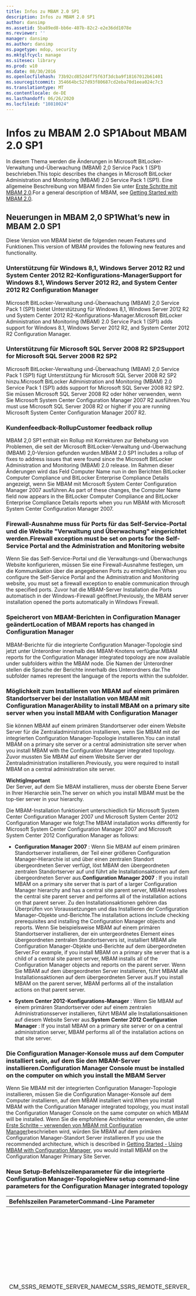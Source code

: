 ```yaml
---
title: Infos zu MBAM 2.0 SP1
description: Infos zu MBAM 2.0 SP1
author: dansimp
ms.assetid: 5ba89ed8-bb6e-407b-82c2-e2e36dd1078e
ms.reviewer: ''
manager: dansimp
ms.author: dansimp
ms.pagetype: mdop, security
ms.mktglfcycl: manage
ms.sitesec: library
ms.prod: w10
ms.date: 08/30/2016
ms.openlocfilehash: 73b92cd852d4f75f63f3dcba9f18167012b61401
ms.sourcegitcommit: 354664bc527d93f80687cd2eba70d1eea024c7c3
ms.translationtype: MT
ms.contentlocale: de-DE
ms.lasthandoff: 06/26/2020
ms.locfileid: "10810024"
---
```

# <span data-ttu-id="aa0b8-103">Infos zu MBAM 2.0 SP1</span><span class="sxs-lookup"><span data-stu-id="aa0b8-103">About MBAM 2.0 SP1</span></span>

<span data-ttu-id="aa0b8-104">In diesem Thema werden die Änderungen in Microsoft BitLocker-Verwaltung und-Überwachung (MBAM) 2,0 Service Pack 1 (SP1) beschrieben.</span><span class="sxs-lookup"><span data-stu-id="aa0b8-104">This topic describes the changes in Microsoft BitLocker Administration and Monitoring (MBAM) 2.0 Service Pack 1 (SP1).</span></span> <span data-ttu-id="aa0b8-105">Eine allgemeine Beschreibung von MBAM finden Sie unter [Erste Schritte mit MBAM 2,0](getting-started-with-mbam-20-mbam-2.md).</span><span class="sxs-lookup"><span data-stu-id="aa0b8-105">For a general description of MBAM, see [Getting Started with MBAM 2.0](getting-started-with-mbam-20-mbam-2.md).</span></span>

## <a href="" id="what-s-new-in-mbam-2-0-sp1"></a><span data-ttu-id="aa0b8-106">Neuerungen in MBAM 2,0 SP1</span><span class="sxs-lookup"><span data-stu-id="aa0b8-106">What’s new in MBAM 2.0 SP1</span></span>

<span data-ttu-id="aa0b8-107">Diese Version von MBAM bietet die folgenden neuen Features und Funktionen.</span><span class="sxs-lookup"><span data-stu-id="aa0b8-107">This version of MBAM provides the following new features and functionality.</span></span>

### <span data-ttu-id="aa0b8-108">Unterstützung für Windows 8,1, Windows Server 2012 R2 und System Center 2012 R2-Konfigurations-Manager</span><span class="sxs-lookup"><span data-stu-id="aa0b8-108">Support for Windows 8.1, Windows Server 2012 R2, and System Center 2012 R2 Configuration Manager</span></span>

<span data-ttu-id="aa0b8-109">Microsoft BitLocker-Verwaltung und-Überwachung (MBAM) 2,0 Service Pack 1 (SP1) bietet Unterstützung für Windows 8,1, Windows Server 2012 R2 und System Center 2012 R2-Konfigurations-Manager.</span><span class="sxs-lookup"><span data-stu-id="aa0b8-109">Microsoft BitLocker Administration and Monitoring (MBAM) 2.0 Service Pack 1 (SP1) adds support for Windows 8.1, Windows Server 2012 R2, and System Center 2012 R2 Configuration Manager.</span></span>

### <span data-ttu-id="aa0b8-110">Unterstützung für Microsoft SQL Server 2008 R2 SP2</span><span class="sxs-lookup"><span data-stu-id="aa0b8-110">Support for Microsoft SQL Server 2008 R2 SP2</span></span>

<span data-ttu-id="aa0b8-111">Microsoft BitLocker-Verwaltung und-Überwachung (MBAM) 2,0 Service Pack 1 (SP1) fügt Unterstützung für Microsoft SQL Server 2008 R2 SP2 hinzu.</span><span class="sxs-lookup"><span data-stu-id="aa0b8-111">Microsoft BitLocker Administration and Monitoring (MBAM) 2.0 Service Pack 1 (SP1) adds support for Microsoft SQL Server 2008 R2 SP2.</span></span> <span data-ttu-id="aa0b8-112">Sie müssen Microsoft SQL Server 2008 R2 oder höher verwenden, wenn Sie Microsoft System Center Configuration Manager 2007 R2 ausführen.</span><span class="sxs-lookup"><span data-stu-id="aa0b8-112">You must use Microsoft SQL Server 2008 R2 or higher if you are running Microsoft System Center Configuration Manager 2007 R2.</span></span>

### <span data-ttu-id="aa0b8-113">Kundenfeedback-Rollup</span><span class="sxs-lookup"><span data-stu-id="aa0b8-113">Customer feedback rollup</span></span>

<span data-ttu-id="aa0b8-114">MBAM 2,0 SP1 enthält ein Rollup mit Korrekturen zur Behebung von Problemen, die seit der Microsoft BitLocker-Verwaltung und-Überwachung (MBAM) 2,0-Version gefunden wurden.</span><span class="sxs-lookup"><span data-stu-id="aa0b8-114">MBAM 2.0 SP1 includes a rollup of fixes to address issues that were found since the Microsoft BitLocker Administration and Monitoring (MBAM) 2.0 release.</span></span> <span data-ttu-id="aa0b8-115">Im Rahmen dieser Änderungen wird das Feld Computer Name nun in den Berichten BitLocker Computer Compliance und BitLocker Enterprise Compliance Details angezeigt, wenn Sie MBAM mit Microsoft System Center Configuration Manager 2007 ausführen.</span><span class="sxs-lookup"><span data-stu-id="aa0b8-115">As part of these changes, the Computer Name field now appears in the BitLocker Computer Compliance and BitLocker Enterprise Compliance Details reports when you run MBAM with Microsoft System Center Configuration Manager 2007.</span></span>

### <span data-ttu-id="aa0b8-116">Firewall-Ausnahme muss für Ports für das Self-Service-Portal und die Website "Verwaltung und Überwachung" eingerichtet werden.</span><span class="sxs-lookup"><span data-stu-id="aa0b8-116">Firewall exception must be set on ports for the Self-Service Portal and the Administration and Monitoring website</span></span>

<span data-ttu-id="aa0b8-117">Wenn Sie das Self-Service-Portal und die Verwaltungs-und Überwachungs Website konfigurieren, müssen Sie eine Firewall-Ausnahme festlegen, um die Kommunikation über die angegebenen Ports zu ermöglichen.</span><span class="sxs-lookup"><span data-stu-id="aa0b8-117">When you configure the Self-Service Portal and the Administration and Monitoring website, you must set a firewall exception to enable communication through the specified ports.</span></span> <span data-ttu-id="aa0b8-118">Zuvor hat die MBAM-Server Installation die Ports automatisch in der Windows-Firewall geöffnet.</span><span class="sxs-lookup"><span data-stu-id="aa0b8-118">Previously, the MBAM server installation opened the ports automatically in Windows Firewall.</span></span>

### <span data-ttu-id="aa0b8-119">Speicherort von MBAM-Berichten in Configuration Manager geändert</span><span class="sxs-lookup"><span data-stu-id="aa0b8-119">Location of MBAM reports has changed in Configuration Manager</span></span>

<span data-ttu-id="aa0b8-120">MBAM-Berichte für die integrierte Configuration Manager-Topologie sind jetzt unter Unterordner innerhalb des MBAM-Knotens verfügbar.</span><span class="sxs-lookup"><span data-stu-id="aa0b8-120">MBAM reports for the Configuration Manager integrated topology are now available under subfolders within the MBAM node.</span></span> <span data-ttu-id="aa0b8-121">Die Namen der Unterordner stellen die Sprache der Berichte innerhalb des Unterordners dar.</span><span class="sxs-lookup"><span data-stu-id="aa0b8-121">The subfolder names represent the language of the reports within the subfolder.</span></span>

### <span data-ttu-id="aa0b8-122">Möglichkeit zum Installieren von MBAM auf einem primären Standortserver bei der Installation von MBAM mit Configuration Manager</span><span class="sxs-lookup"><span data-stu-id="aa0b8-122">Ability to install MBAM on a primary site server when you install MBAM with Configuration Manager</span></span>

<span data-ttu-id="aa0b8-123">Sie können MBAM auf einem primären Standortserver oder einem Website Server für die Zentraladministration installieren, wenn Sie MBAM mit der integrierten Configuration Manager-Topologie installieren.</span><span class="sxs-lookup"><span data-stu-id="aa0b8-123">You can install MBAM on a primary site server or a central administration site server when you install MBAM with the Configuration Manager integrated topology.</span></span> <span data-ttu-id="aa0b8-124">Zuvor mussten Sie MBAM auf einem Website Server der Zentraladministration installieren.</span><span class="sxs-lookup"><span data-stu-id="aa0b8-124">Previously, you were required to install MBAM on a central administration site server.</span></span>

**<span data-ttu-id="aa0b8-125">Wichtig</span><span class="sxs-lookup"><span data-stu-id="aa0b8-125">Important</span></span>**  
<span data-ttu-id="aa0b8-126">Der Server, auf dem Sie MBAM installieren, muss der oberste Ebene Server in Ihrer Hierarchie sein.</span><span class="sxs-lookup"><span data-stu-id="aa0b8-126">The server on which you install MBAM must be the top-tier server in your hierarchy.</span></span>



<span data-ttu-id="aa0b8-127">Die MBAM-Installation funktioniert unterschiedlich für Microsoft System Center Configuration Manager 2007 und Microsoft System Center 2012 Configuration Manager wie folgt:</span><span class="sxs-lookup"><span data-stu-id="aa0b8-127">The MBAM installation works differently for Microsoft System Center Configuration Manager 2007 and Microsoft System Center 2012 Configuration Manager as follows:</span></span>

-   <span data-ttu-id="aa0b8-128">**Configuration Manager 2007** : Wenn Sie MBAM auf einem primären Standortserver installieren, der Teil einer größeren Configuration Manager-Hierarchie ist und über einen zentralen Standort übergeordneten Server verfügt, löst MBAM den übergeordneten zentralen Standortserver auf und führt alle Installationsaktionen auf dem übergeordneten Server aus.</span><span class="sxs-lookup"><span data-stu-id="aa0b8-128">**Configuration Manager 2007** : If you install MBAM on a primary site server that is part of a larger Configuration Manager hierarchy and has a central site parent server, MBAM resolves the central site parent server and performs all of the installation actions on that parent server.</span></span> <span data-ttu-id="aa0b8-129">Zu den Installationsaktionen gehören das Überprüfen von Voraussetzungen und das Installieren der Configuration Manager-Objekte und-Berichte.</span><span class="sxs-lookup"><span data-stu-id="aa0b8-129">The installation actions include checking prerequisites and installing the Configuration Manager objects and reports.</span></span> <span data-ttu-id="aa0b8-130">Wenn Sie beispielsweise MBAM auf einem primären Standortserver installieren, der ein untergeordnetes Element eines übergeordneten zentralen Standortservers ist, installiert MBAM alle Configuration Manager-Objekte und-Berichte auf dem übergeordneten Server.</span><span class="sxs-lookup"><span data-stu-id="aa0b8-130">For example, if you install MBAM on a primary site server that is a child of a central site parent server, MBAM installs all of the Configuration Manager objects and reports on the parent server.</span></span> <span data-ttu-id="aa0b8-131">Wenn Sie MBAM auf dem übergeordneten Server installieren, führt MBAM alle Installationsaktionen auf dem übergeordneten Server aus.</span><span class="sxs-lookup"><span data-stu-id="aa0b8-131">If you install MBAM on the parent server, MBAM performs all of the installation actions on that parent server.</span></span>

-   <span data-ttu-id="aa0b8-132">**System Center 2012-Konfigurations-Manager** : Wenn Sie MBAM auf einem primären Standortserver oder auf einem zentralen Administrationsserver installieren, führt MBAM alle Installationsaktionen auf diesem Website Server aus.</span><span class="sxs-lookup"><span data-stu-id="aa0b8-132">**System Center 2012 Configuration Manager** : If you install MBAM on a primary site server or on a central administration server, MBAM performs all of the installation actions on that site server.</span></span>

### <a href="" id="-------------configuration-manager-console-must-be-installed-on-the--computer-on-which-you-install-the-mbam-server"></a> <span data-ttu-id="aa0b8-133">Die Configuration Manager-Konsole muss auf dem Computer installiert sein, auf dem Sie den MBAM-Server installieren.</span><span class="sxs-lookup"><span data-stu-id="aa0b8-133">Configuration Manager Console must be installed on the computer on which you install the MBAM Server</span></span>

<span data-ttu-id="aa0b8-134">Wenn Sie MBAM mit der integrierten Configuration Manager-Topologie installieren, müssen Sie die Configuration Manager-Konsole auf dem Computer installieren, auf dem MBAM installiert wird.</span><span class="sxs-lookup"><span data-stu-id="aa0b8-134">When you install MBAM with the Configuration Manager integrated topology, you must install the Configuration Manager Console on the same computer on which MBAM will be installed.</span></span> <span data-ttu-id="aa0b8-135">Wenn Sie die empfohlene Architektur verwenden, die unter [Erste Schritte – verwenden von MBAM mit Configuration Manager](getting-started---using-mbam-with-configuration-manager.md)beschrieben wird, würden Sie MBAM auf dem primären Configuration Manager-Standort Server installieren.</span><span class="sxs-lookup"><span data-stu-id="aa0b8-135">If you use the recommended architecture, which is described in [Getting Started - Using MBAM with Configuration Manager](getting-started---using-mbam-with-configuration-manager.md), you would install MBAM on the Configuration Manager Primary Site Server.</span></span>

### <span data-ttu-id="aa0b8-136">Neue Setup-Befehlszeilenparameter für die integrierte Configuration Manager-Topologie</span><span class="sxs-lookup"><span data-stu-id="aa0b8-136">New setup command-line parameters for the Configuration Manager integrated topology</span></span>

<table>
<colgroup>
<col width="33%" />
<col width="33%" />
<col width="33%" />
</colgroup>
<thead>
<tr class="header">
<th align="left"><span data-ttu-id="aa0b8-137">Befehlszeilen Parameter</span><span class="sxs-lookup"><span data-stu-id="aa0b8-137">Command-Line Parameter</span></span></th>
<th align="left"><span data-ttu-id="aa0b8-138">Beschreibung</span><span class="sxs-lookup"><span data-stu-id="aa0b8-138">Description</span></span></th>
<th align="left"><span data-ttu-id="aa0b8-139">Beispiel</span><span class="sxs-lookup"><span data-stu-id="aa0b8-139">Example</span></span></th>
</tr>
</thead>
<tbody>
<tr class="odd">
<td align="left"><p><span data-ttu-id="aa0b8-140">CM_SSRS_REMOTE_SERVER_NAME</span><span class="sxs-lookup"><span data-stu-id="aa0b8-140">CM_SSRS_REMOTE_SERVER_NAME</span></span></p></td>
<td align="left"><p><span data-ttu-id="aa0b8-141">Ermöglicht es Ihnen, die Configuration Manager-Berichte auf einem Remoteserver für SQL Server Reporting Services (SSRS) zu installieren, der Teil desselben Configuration Manager-Standorts ist, auf dem MBAM installiert ist.</span><span class="sxs-lookup"><span data-stu-id="aa0b8-141">Enables you to install the Configuration Manager reports on a remote SQL Server Reporting Services (SSRS) server that is part of the same Configuration Manager site to which MBAM is installed.</span></span> <span data-ttu-id="aa0b8-142">Sie können den Wert auf den vollqualifizierten Domänennamen des Remote-SSRS-Punkt Rollen Servers einstellen.</span><span class="sxs-lookup"><span data-stu-id="aa0b8-142">You can set the value to the fully qualified domain name of the remote SSRS point role server.</span></span></p></td>
<td align="left"><p><span data-ttu-id="aa0b8-143">MbamSetup.exe CM_SSRS_REMOTE_SERVER_NAME = ssrsServer. contoso. com</span><span class="sxs-lookup"><span data-stu-id="aa0b8-143">MbamSetup.exe CM_SSRS_REMOTE_SERVER_NAME=ssrsServer.Contoso.com</span></span></p></td>
</tr>
<tr class="even">
<td align="left"><p><span data-ttu-id="aa0b8-144">CM_REPORTS_ONLY</span><span class="sxs-lookup"><span data-stu-id="aa0b8-144">CM_REPORTS_ONLY</span></span></p></td>
<td align="left"><p><span data-ttu-id="aa0b8-145">Ermöglicht es Ihnen, nur die Configuration Manager-Berichte zu installieren, ohne andere Configuration Manager-Objekte wie die Basisplan-, Sammlungs-und Konfigurationselemente.</span><span class="sxs-lookup"><span data-stu-id="aa0b8-145">Enables you to install only the Configuration Manager reports, without other Configuration Manager objects, such as the baseline, collection, and configuration items.</span></span></p>
<div class="alert">
<strong><span data-ttu-id="aa0b8-146">Hinweis:</span><span class="sxs-lookup"><span data-stu-id="aa0b8-146">Note</span></span></strong><br/><p><span data-ttu-id="aa0b8-147">Sie müssen diesen Parameter mit dem CM_REPORTS_COLLECTION_ID-Parameter kombinieren.</span><span class="sxs-lookup"><span data-stu-id="aa0b8-147">You must combine this parameter with the CM_REPORTS_COLLECTION_ID parameter.</span></span></p>
</div>
<div>

</div>
<p><span data-ttu-id="aa0b8-148">Gültige Parameterwerte:</span><span class="sxs-lookup"><span data-stu-id="aa0b8-148">Valid parameter values:</span></span></p>
<ul>
<li><p><span data-ttu-id="aa0b8-149">Wahr</span><span class="sxs-lookup"><span data-stu-id="aa0b8-149">True</span></span></p></li>
<li><p><span data-ttu-id="aa0b8-150">False</span><span class="sxs-lookup"><span data-stu-id="aa0b8-150">False</span></span></p></li>
</ul>
<p><span data-ttu-id="aa0b8-151">Sie können diesen Parameter mit dem CM_SSRS_REMOTE_SERVER_NAME-Parameter kombinieren, wenn Sie die Berichte nur auf einem Remote-SSRS-Punkt Rollen Server installieren möchten.</span><span class="sxs-lookup"><span data-stu-id="aa0b8-151">You can combine this parameter with the CM_SSRS_REMOTE_SERVER_NAME parameter if you want to install the reports only to a remote SSRS point role server.</span></span></p>
<p><span data-ttu-id="aa0b8-152">Wenn Sie den Parameter nicht festlegen oder auf "false" festlegen, installiert MBAM Setup alle Configuration Manager-Objekte, einschließlich der Berichte.</span><span class="sxs-lookup"><span data-stu-id="aa0b8-152">If you do not set the parameter or if you set it to False, MBAM Setup installs all of the Configuration Manager objects, including the reports.</span></span></p></td>
<td align="left"><p><span data-ttu-id="aa0b8-153">MbamSetup.exe CM_REPORTS_ONLY = true</span><span class="sxs-lookup"><span data-stu-id="aa0b8-153">MbamSetup.exe CM_REPORTS_ONLY=True</span></span></p>
<p><span data-ttu-id="aa0b8-154">CM_REPORTS_COLLECTION_ID = SMS00001</span><span class="sxs-lookup"><span data-stu-id="aa0b8-154">CM_REPORTS_COLLECTION_ID=SMS00001</span></span></p></td>
</tr>
<tr class="odd">
<td align="left"><p><span data-ttu-id="aa0b8-155">CM_REPORTS_COLLECTION_ID</span><span class="sxs-lookup"><span data-stu-id="aa0b8-155">CM_REPORTS_COLLECTION_ID</span></span></p></td>
<td align="left"><p><span data-ttu-id="aa0b8-156">Eine vorhandene Sammlungs-ID, die die Sammlung identifiziert, für die Berichterstattungs Kompatibilitätsdaten angezeigt werden.</span><span class="sxs-lookup"><span data-stu-id="aa0b8-156">An existing collection ID that identifies the collection for which reporting compliance data will be displayed.</span></span> <span data-ttu-id="aa0b8-157">Sie können eine beliebige Sammlungs-ID angeben.</span><span class="sxs-lookup"><span data-stu-id="aa0b8-157">You can specify any collection ID.</span></span> <span data-ttu-id="aa0b8-158">Sie müssen die Sammlungs-ID "MBAM-unterstützte Computer" nicht verwenden.</span><span class="sxs-lookup"><span data-stu-id="aa0b8-158">You are not required to use the “MBAM Supported Computers” collection ID.</span></span></p></td>
<td align="left"><p><span data-ttu-id="aa0b8-159">MbamSetup.exe CM_REPORTS_ONLY = true</span><span class="sxs-lookup"><span data-stu-id="aa0b8-159">MbamSetup.exe CM_REPORTS_ONLY=True</span></span></p>
<p><span data-ttu-id="aa0b8-160">CM_REPORTS_COLLECTION_ID = SMS00001</span><span class="sxs-lookup"><span data-stu-id="aa0b8-160">CM_REPORTS_COLLECTION_ID=SMS00001</span></span></p></td>
</tr>
</tbody>
</table>



### <span data-ttu-id="aa0b8-161">Möglichkeit zum Aktivieren oder Deaktivieren des Self-Service-Portal-Notiztexts</span><span class="sxs-lookup"><span data-stu-id="aa0b8-161">Ability to turn Self-Service Portal notice text on or off</span></span>

<span data-ttu-id="aa0b8-162">Mit MBAM 2,0 SP1 können Sie den Hinweistext im Self-Service-Portal deaktivieren.</span><span class="sxs-lookup"><span data-stu-id="aa0b8-162">MBAM 2.0 SP1 enables you to turn off the notice text on the Self-Service Portal.</span></span> <span data-ttu-id="aa0b8-163">Zuvor wurde der Hinweistext standardmäßig angezeigt, und Sie können ihn nicht deaktivieren.</span><span class="sxs-lookup"><span data-stu-id="aa0b8-163">Previously, the notice text displayed by default, and you could not turn it off.</span></span>

**<span data-ttu-id="aa0b8-164">So deaktivieren Sie den Hinweistext</span><span class="sxs-lookup"><span data-stu-id="aa0b8-164">To turn off the notice text</span></span>**

1.  <span data-ttu-id="aa0b8-165">Öffnen Sie auf dem Server, auf dem Sie das Self-Service-Portal installiert haben, Internet Informationsdienste (IIS), und navigieren Sie zu **Websites &gt; Microsoft BitLocker-Verwaltungs-und Überwachungs &gt; Selfservice- &gt; Anwendungseinstellungen**.</span><span class="sxs-lookup"><span data-stu-id="aa0b8-165">On the server where you installed the Self-Service Portal, open Internet Information Services (IIS) and browse to **Sites &gt; Microsoft BitLocker Administration and Monitoring &gt; SelfService &gt; Application Settings**.</span></span>

2.  <span data-ttu-id="aa0b8-166">Wählen Sie in der Spalte **Name** die Option **DisplayNotice**aus, und legen Sie den Wert auf **false**fest.</span><span class="sxs-lookup"><span data-stu-id="aa0b8-166">From the **Name** column, select **DisplayNotice**, and set the value to **false**.</span></span>

### <span data-ttu-id="aa0b8-167">Möglichkeit zum Lokalisieren der HelpdeskText-Anweisung, die Benutzer auf mehr Self-Service-Portal Informationen verweist</span><span class="sxs-lookup"><span data-stu-id="aa0b8-167">Ability to localize the HelpdeskText statement that points users to more Self-Service Portal information</span></span>

<span data-ttu-id="aa0b8-168">Sie können eine lokalisierte Version der Self-Service-Portal-Anweisung "HelpdeskText" konfigurieren, in der Endbenutzer erfahren, wie Sie bei Verwendung des Self-Service-Portals weitere Hilfe erhalten.</span><span class="sxs-lookup"><span data-stu-id="aa0b8-168">You can configure a localized version of the Self-Service Portal “HelpdeskText” statement, which tells end users how to get additional help when they are using the Self-Service Portal.</span></span> <span data-ttu-id="aa0b8-169">Wenn Sie lokalisierten Text für die Anweisung konfigurieren, wie in den folgenden Anleitungen beschrieben, wird in MBAM die lokalisierte Version angezeigt.</span><span class="sxs-lookup"><span data-stu-id="aa0b8-169">If you configure localized text for the statement, as described in the following instructions, MBAM will display the localized version.</span></span> <span data-ttu-id="aa0b8-170">Wenn MBAM die lokalisierte Version nicht findet, wird der Wert im **HelpdeskText** -Parameter angezeigt.</span><span class="sxs-lookup"><span data-stu-id="aa0b8-170">If MBAM does not find the localized version, it displays the value that is in the **HelpdeskText** parameter.</span></span>

**<span data-ttu-id="aa0b8-171">So zeigen Sie eine lokalisierte Version der HelpdeskText-Anweisung an</span><span class="sxs-lookup"><span data-stu-id="aa0b8-171">To display a localized version of the HelpdeskText statement</span></span>**

1.  <span data-ttu-id="aa0b8-172">Öffnen Sie auf dem Server, auf dem Sie das Self-Service-Portal installiert haben, IIS, und navigieren Sie zu **Websites &gt; Microsoft BitLocker-Verwaltungs-und Überwachungs &gt; Selfservice- &gt; Anwendungseinstellungen**.</span><span class="sxs-lookup"><span data-stu-id="aa0b8-172">On the server where you installed the Self-Service Portal, open IIS and browse to **Sites &gt; Microsoft BitLocker Administration and Monitoring &gt; SelfService &gt; Application Settings**.</span></span>

2.  <span data-ttu-id="aa0b8-173">Klicken Sie im Bereich **Aktionen** auf **Hinzufügen** , um das Dialogfeld **Anwendungseinstellung hinzufügen** zu öffnen.</span><span class="sxs-lookup"><span data-stu-id="aa0b8-173">In the **Actions** pane, click **Add** to open the **Add Application Setting** dialog box.</span></span>

3.  <span data-ttu-id="aa0b8-174">Geben Sie im Feld **Name den Namen** **HelpdeskText**\ _ &lt; *Language*ein &gt; , wobei &lt; *Sprache* &gt; der für den Text geeignete Sprachcode ist.</span><span class="sxs-lookup"><span data-stu-id="aa0b8-174">In the **Name** field, type **HelpdeskText**\_&lt;*language*&gt;, where &lt;*language*&gt; is the appropriate language code for the text.</span></span> <span data-ttu-id="aa0b8-175">Wenn Sie beispielsweise eine lokalisierte HelpdeskText-Anweisung in Spanisch erstellen möchten, benennen Sie den Parameter HelpdeskText \ _ES-es.</span><span class="sxs-lookup"><span data-stu-id="aa0b8-175">For example, to create a localized HelpdeskText statement in Spanish, you would name the parameter HelpdeskText\_es-es.</span></span> <span data-ttu-id="aa0b8-176">Eine Liste der gültigen Sprachcodes, die Sie verwenden können, finden Sie unter [National Language Support (NLS)-API-Referenz](https://go.microsoft.com/fwlink/?LinkId=317947).</span><span class="sxs-lookup"><span data-stu-id="aa0b8-176">For a list of the valid language codes that you can use, see [National Language Support (NLS) API Reference](https://go.microsoft.com/fwlink/?LinkId=317947).</span></span>

4.  <span data-ttu-id="aa0b8-177">Geben Sie im Feld **Wert** den lokalisierten Text ein, der Endbenutzern angezeigt werden soll.</span><span class="sxs-lookup"><span data-stu-id="aa0b8-177">In the **Value** field, type the localized text that you want to display to end users.</span></span>

### <span data-ttu-id="aa0b8-178">Möglichkeit zum Lokalisieren des Self-Service-Portals HelpdeskURL</span><span class="sxs-lookup"><span data-stu-id="aa0b8-178">Ability to localize the Self-Service Portal HelpdeskURL</span></span>

<span data-ttu-id="aa0b8-179">Sie können eine lokalisierte Version des Self-Service-Portals HelpdeskURL konfigurieren, damit die Endbenutzer standardmäßig angezeigt werden.</span><span class="sxs-lookup"><span data-stu-id="aa0b8-179">You can configure a localized version of the Self-Service Portal HelpdeskURL to display to end users by default.</span></span> <span data-ttu-id="aa0b8-180">Wenn Sie eine lokalisierte Version erstellen, wie in den folgenden Anleitungen beschrieben, findet MBAM die lokalisierte Version und zeigt Sie an.</span><span class="sxs-lookup"><span data-stu-id="aa0b8-180">If you create a localized version, as described in the following instructions, MBAM finds and displays the localized version.</span></span> <span data-ttu-id="aa0b8-181">Wenn MBAM keine lokalisierte Version findet, wird die für den HelpDeskURL-Parameter konfigurierte URL angezeigt.</span><span class="sxs-lookup"><span data-stu-id="aa0b8-181">If MBAM does not find a localized version, it displays the URL that is configured for the HelpDeskURL parameter.</span></span>

**<span data-ttu-id="aa0b8-182">So zeigen Sie einen lokalisierten HelpdeskURL an</span><span class="sxs-lookup"><span data-stu-id="aa0b8-182">To display a localized HelpdeskURL</span></span>**

1.  <span data-ttu-id="aa0b8-183">Öffnen Sie auf dem Server, auf dem Sie das Self-Service-Portal installiert haben, IIS, und navigieren Sie zu **Websites &gt; Microsoft BitLocker-Verwaltungs-und Überwachungs &gt; Selfservice- &gt; Anwendungseinstellungen**.</span><span class="sxs-lookup"><span data-stu-id="aa0b8-183">On the server where you installed the Self-Service Portal, open IIS and browse to **Sites &gt; Microsoft BitLocker Administration and Monitoring &gt; SelfService &gt; Application Settings**.</span></span>

2.  <span data-ttu-id="aa0b8-184">Klicken Sie im Bereich **Aktionen** auf **Hinzufügen** , um das Dialogfeld **Anwendungseinstellung hinzufügen** zu öffnen.</span><span class="sxs-lookup"><span data-stu-id="aa0b8-184">In the **Actions** pane, click **Add** to open the **Add Application Setting** dialog box.</span></span>

3.  <span data-ttu-id="aa0b8-185">Geben Sie im Feld **Name den Namen** **HelpdeskURL**\ _ &lt; *Language*ein &gt; , wobei &lt; *Sprache* &gt; der geeignete Sprachcode für die URL ist.</span><span class="sxs-lookup"><span data-stu-id="aa0b8-185">In the **Name** field, type **HelpdeskURL**\_&lt;*language*&gt;, where &lt;*language*&gt; is the appropriate language code for the URL.</span></span> <span data-ttu-id="aa0b8-186">Wenn Sie beispielsweise einen lokalisierten HelpdeskURL in Spanisch erstellen möchten, benennen Sie den Parameter HelpdeskURL \ _ES-es.</span><span class="sxs-lookup"><span data-stu-id="aa0b8-186">For example, to create a localized HelpdeskURL in Spanish, you would name the parameter HelpdeskURL\_es-es.</span></span> <span data-ttu-id="aa0b8-187">Eine Liste der gültigen Sprachcodes, die Sie verwenden können, finden Sie unter [National Language Support (NLS)-API-Referenz](https://go.microsoft.com/fwlink/?LinkId=317947).</span><span class="sxs-lookup"><span data-stu-id="aa0b8-187">For a list of the valid language codes you can use, see [National Language Support (NLS) API Reference](https://go.microsoft.com/fwlink/?LinkId=317947).</span></span>

4.  <span data-ttu-id="aa0b8-188">Geben Sie im Feld **Wert** den lokalisierten HelpdeskURL ein, der den Endbenutzern angezeigt werden soll.</span><span class="sxs-lookup"><span data-stu-id="aa0b8-188">In the **Value** field, type the localized HelpdeskURL that you want to display to end users.</span></span>

### <span data-ttu-id="aa0b8-189">Möglichkeit zum Lokalisieren des Self-Service-Portal-Notiztexts</span><span class="sxs-lookup"><span data-stu-id="aa0b8-189">Ability to localize the Self-Service Portal notice text</span></span>

<span data-ttu-id="aa0b8-190">Sie können lokalisierten Benachrichtigungstext so konfigurieren, dass er für Endbenutzer standardmäßig im Self-Service-Portal angezeigt wird.</span><span class="sxs-lookup"><span data-stu-id="aa0b8-190">You can configure localized notice text to display to end users by default in the Self-Service Portal.</span></span> <span data-ttu-id="aa0b8-191">Die notice.txt-Datei, die den Hinweistext anzeigt, befindet sich im folgenden Stammverzeichnis:</span><span class="sxs-lookup"><span data-stu-id="aa0b8-191">The notice.txt file, which displays the notice text, is located in the following root directory:</span></span>

<span data-ttu-id="aa0b8-192">&lt;*MBAM Self-Service-Installationsverzeichnis* &gt; \\Self-Dienst Website</span><span class="sxs-lookup"><span data-stu-id="aa0b8-192">&lt;*MBAM Self-Service Install Directory*&gt;\\Self Service Website</span></span>\\

<span data-ttu-id="aa0b8-193">Wenn Sie lokalisierten Hinweistext anzeigen möchten, erstellen Sie eine lokalisierte notice.txt Datei, und speichern Sie Sie unter einem bestimmten Sprachordner im folgenden Verzeichnis:</span><span class="sxs-lookup"><span data-stu-id="aa0b8-193">To display localized notice text, you create a localized notice.txt file and save it under a specific language folder in the following directory:</span></span>

<span data-ttu-id="aa0b8-194">&lt;*MBAM Self-Service-Installationsverzeichnis* &gt; \\Self-Dienst Website</span><span class="sxs-lookup"><span data-stu-id="aa0b8-194">&lt;*MBAM Self-Service Install Directory*&gt;\\Self Service Website</span></span>\\

<span data-ttu-id="aa0b8-195">MBAM zeigt den Hinweistext auf der Grundlage der folgenden Regeln an:</span><span class="sxs-lookup"><span data-stu-id="aa0b8-195">MBAM displays the notice text, based on the following rules:</span></span>

-   <span data-ttu-id="aa0b8-196">Wenn Sie eine lokalisierte notice.txt Datei im entsprechenden Sprachordner erstellen, zeigt MBAM den lokalisierten Hinweistext an.</span><span class="sxs-lookup"><span data-stu-id="aa0b8-196">If you create a localized notice.txt file in the appropriate language folder, MBAM displays the localized notice text.</span></span>

-   <span data-ttu-id="aa0b8-197">Wenn MBAM keine lokalisierte Version der notice.txt-Datei findet, wird der Text in der standardmäßigen notice.txt Datei angezeigt.</span><span class="sxs-lookup"><span data-stu-id="aa0b8-197">If MBAM does not find a localized version of the notice.txt file, it displays the text in the default notice.txt file.</span></span>

-   <span data-ttu-id="aa0b8-198">Wenn MBAM keine Standard notice.txt Datei findet, wird der Standardtext im Self-Service-Portal angezeigt.</span><span class="sxs-lookup"><span data-stu-id="aa0b8-198">If MBAM does not find a default notice.txt file, it displays the default text in the Self-Service Portal.</span></span>

**<span data-ttu-id="aa0b8-199">Hinweis:</span><span class="sxs-lookup"><span data-stu-id="aa0b8-199">Note</span></span>**  
<span data-ttu-id="aa0b8-200">Wenn der Browser eines Endbenutzers auf eine Sprache festgesetzt ist, die keinen entsprechenden Unterordner "Sprache" oder notice.txt hat, wird der Text in der notice.txt Datei im folgenden Stammverzeichnis angezeigt:</span><span class="sxs-lookup"><span data-stu-id="aa0b8-200">If an end user’s browser is set to a language that does not have a corresponding language subfolder or notice.txt, the text that is in the notice.txt file in the following root directory is displayed:</span></span>

<span data-ttu-id="aa0b8-201">&lt;*MBAM Self-Service-Installationsverzeichnis* &gt; \\Self-Dienst Website</span><span class="sxs-lookup"><span data-stu-id="aa0b8-201">&lt;*MBAM Self-Service Install Directory*&gt;\\Self Service Website</span></span>\\



**<span data-ttu-id="aa0b8-202">So erstellen Sie eine lokalisierte notice.txt-Datei</span><span class="sxs-lookup"><span data-stu-id="aa0b8-202">To create a localized notice.txt file</span></span>**

1.  <span data-ttu-id="aa0b8-203">Erstellen Sie auf dem Server, auf dem Sie das Self-Service-Portal installiert haben, einen &lt; *sprach* &gt; Ordner im folgenden Verzeichnis, wobei &lt; *Sprache* &gt; den Namen der lokalisierten Sprache darstellt:</span><span class="sxs-lookup"><span data-stu-id="aa0b8-203">On the server where you installed the Self-Service Portal, create a &lt;*language*&gt; folder in the following directory, where &lt;*language*&gt; represents the name of the localized language:</span></span>

    <span data-ttu-id="aa0b8-204">&lt;*MBAM Self-Service-Installationsverzeichnis* &gt; \\Self-Dienst Website</span><span class="sxs-lookup"><span data-stu-id="aa0b8-204">&lt;*MBAM Self-Service Install Directory*&gt;\\Self Service Website</span></span>\\

    **<span data-ttu-id="aa0b8-205">Hinweis:</span><span class="sxs-lookup"><span data-stu-id="aa0b8-205">Note</span></span>**  
    <span data-ttu-id="aa0b8-206">Da einige Sprachordner bereits vorhanden sind, müssen Sie möglicherweise keine erstellen.</span><span class="sxs-lookup"><span data-stu-id="aa0b8-206">Some language folders already exist, so you may not have to create one.</span></span> <span data-ttu-id="aa0b8-207">Wenn Sie einen Sprachordner erstellen müssen, finden Sie unter [National Language Support (NLS) API Reference](https://go.microsoft.com/fwlink/?LinkId=317947) eine Liste der gültigen Namen, die Sie für den &lt; *sprach* &gt; Ordner verwenden können.</span><span class="sxs-lookup"><span data-stu-id="aa0b8-207">If you do need to create a language folder, see [National Language Support (NLS) API Reference](https://go.microsoft.com/fwlink/?LinkId=317947) for a list of the valid names that you can use for the &lt;*language*&gt; folder.</span></span>



2.  <span data-ttu-id="aa0b8-208">Erstellen Sie eine notice.txt-Datei, die den lokalisierten Benachrichtigungstext enthält.</span><span class="sxs-lookup"><span data-stu-id="aa0b8-208">Create a notice.txt file that contains the localized notice text.</span></span>

3.  <span data-ttu-id="aa0b8-209">Speichern Sie die notice.txt Datei im &lt; Ordner *Sprache* &gt; .</span><span class="sxs-lookup"><span data-stu-id="aa0b8-209">Save the notice.txt file in the &lt;*language*&gt; folder.</span></span> <span data-ttu-id="aa0b8-210">Wenn Sie beispielsweise eine lokalisierte notice.txt Datei in Spanisch erstellen möchten, speichern Sie die lokalisierte notice.txt Datei im folgenden Ordner:</span><span class="sxs-lookup"><span data-stu-id="aa0b8-210">For example, to create a localized notice.txt file in Spanish, you would save the localized notice.txt file in the following folder:</span></span>

    <span data-ttu-id="aa0b8-211">&lt;*MBAM Self-Service-Installationsverzeichnis* &gt; \\Self-Dienst Website\\es-es</span><span class="sxs-lookup"><span data-stu-id="aa0b8-211">&lt;*MBAM Self-Service Install Directory*&gt;\\Self Service Website\\es-es</span></span>

## <span data-ttu-id="aa0b8-212">Upgrade auf MBAM 2,0 SP1</span><span class="sxs-lookup"><span data-stu-id="aa0b8-212">Upgrading to MBAM 2.0 SP1</span></span>


<span data-ttu-id="aa0b8-213">Sie können von jeder vorherigen Version von MBAM auf MBAM 2,0 SP1 aktualisieren.</span><span class="sxs-lookup"><span data-stu-id="aa0b8-213">You can upgrade to MBAM 2.0 SP1 from any previous version of MBAM.</span></span>

### <span data-ttu-id="aa0b8-214">Aktualisieren der MBAM-Infrastruktur</span><span class="sxs-lookup"><span data-stu-id="aa0b8-214">Upgrading the MBAM infrastructure</span></span>

<span data-ttu-id="aa0b8-215">Sie können die MBAM-Server Infrastruktur wie folgt auf MBAM 2,0 SP1 aktualisieren:</span><span class="sxs-lookup"><span data-stu-id="aa0b8-215">You can upgrade the MBAM Server infrastructure to MBAM 2.0 SP1 as follows:</span></span>

<span data-ttu-id="aa0b8-216">**Manueller in-Place-Server Austausch**: Sie müssen die vorhandene MBAM-Serverinfrastruktur manuell deinstallieren und dann die MBAM 2,0 SP1-Serverinfrastruktur installieren.</span><span class="sxs-lookup"><span data-stu-id="aa0b8-216">**Manual in-place server replacement**: You must manually uninstall the existing MBAM Server infrastructure, and then install the MBAM 2.0 SP1 Server infrastructure.</span></span> <span data-ttu-id="aa0b8-217">Sie müssen die Datenbanken nicht entfernen, um das Upgrade durchzuführen.</span><span class="sxs-lookup"><span data-stu-id="aa0b8-217">You do not have to remove the databases to do the upgrade.</span></span> <span data-ttu-id="aa0b8-218">Stattdessen wählen Sie die vorhandenen Datenbanken aus, die von der vorherigen Version von MBAM erstellt wurden.</span><span class="sxs-lookup"><span data-stu-id="aa0b8-218">Instead, you select the existing databases, which the previous version of MBAM created.</span></span> <span data-ttu-id="aa0b8-219">Die MBAM 2,0 SP1-Upgrade-Installation migriert dann die vorhandenen Datenbanken zu MBAM 2,0 SP1.</span><span class="sxs-lookup"><span data-stu-id="aa0b8-219">The MBAM 2.0 SP1 upgrade installation then migrates the existing databases to MBAM 2.0 SP1.</span></span>

<span data-ttu-id="aa0b8-220">**Upgrade des verteilten Clients**: Wenn Sie die eigenständige MBAM-Topologie verwenden, können Sie die MBAM-Clients nach der Installation der MBAM 2,0 SP1-Server Infrastruktur schrittweise aktualisieren.</span><span class="sxs-lookup"><span data-stu-id="aa0b8-220">**Distributed client upgrade**: If you are using the Stand-alone MBAM topology, you can upgrade the MBAM Clients gradually after you install the MBAM 2.0 SP1 Server infrastructure.</span></span>

<span data-ttu-id="aa0b8-221">Nachdem Sie die MBAM-Server Infrastruktur aktualisiert haben, werden MBAM 1,0-oder 2,0-Clients dem MBAM 2,0 SP1-Server erfolgreich Bericht erstatten und die Wiederherstellungsdaten speichern, die Compliance basiert jedoch auf den Richtlinien, die für die derzeit installierte MBAM-Client Version verfügbar sind.</span><span class="sxs-lookup"><span data-stu-id="aa0b8-221">After you upgrade the MBAM Server infrastructure, MBAM 1.0 or 2.0 Clients will report to the MBAM 2.0 SP1 Server successfully and will store the recovery data, but compliance will be based on the policies available for the MBAM Client version that is currently installed.</span></span> <span data-ttu-id="aa0b8-222">Um die Berichterstellung für MBAM 2,0 SP1-Richtlinien zu aktivieren, müssen Sie Clientcomputer auf MBAM 2,0 SP1 aktualisieren.</span><span class="sxs-lookup"><span data-stu-id="aa0b8-222">To enable reporting against MBAM 2.0 SP1 policies, you must upgrade client computers to MBAM 2.0 SP1.</span></span> <span data-ttu-id="aa0b8-223">Sie können die Clientcomputer auf den MBAM 2,0 SP1-Client aktualisieren, ohne den vorherigen Client zu deinstallieren, und der Client wird basierend auf den MBAM 2,0 SP1-Richtlinien mit der Anwendung und dem Bericht beginnen.</span><span class="sxs-lookup"><span data-stu-id="aa0b8-223">You can upgrade the client computers to the MBAM 2.0 SP1 Client without uninstalling the previous Client, and the Client will start to apply and report, based on the MBAM 2.0 SP1 policies.</span></span>

<span data-ttu-id="aa0b8-224">Weitere Informationen zum Aktualisieren der MBAM-Server finden Sie unter [Upgrade von früheren Versionen von MBAM](upgrading-from-previous-versions-of-mbam.md).</span><span class="sxs-lookup"><span data-stu-id="aa0b8-224">For more information about upgrading the MBAM servers, see [Upgrading from Previous Versions of MBAM](upgrading-from-previous-versions-of-mbam.md).</span></span>

### <span data-ttu-id="aa0b8-225">Aktualisieren des MBAM-Clients auf MBAM 2,0 SP1</span><span class="sxs-lookup"><span data-stu-id="aa0b8-225">Upgrading the MBAM Client to MBAM 2.0 SP1</span></span>

<span data-ttu-id="aa0b8-226">Um Endbenutzercomputer auf den MBAM 2,0 SP1-Client zu aktualisieren, führen Sie **MbamClientSetup.exe** auf jedem Clientcomputer aus.</span><span class="sxs-lookup"><span data-stu-id="aa0b8-226">To upgrade end-user computers to the MBAM 2.0 SP1 Client, run **MbamClientSetup.exe** on each client computer.</span></span> <span data-ttu-id="aa0b8-227">Das Installationsprogramm aktualisiert den Client automatisch auf den MBAM 2,0 SP1-Client.</span><span class="sxs-lookup"><span data-stu-id="aa0b8-227">The installer automatically updates the Client to the MBAM 2.0 SP1 Client.</span></span> <span data-ttu-id="aa0b8-228">Nach der Installation müssen Clientcomputer nicht neu gestartet werden, und der MBAM 2,0 SP1-Client beginnt, die Richtlinien für MBAM 2,0 SP1 anzuwenden und zu melden.</span><span class="sxs-lookup"><span data-stu-id="aa0b8-228">After the installation, client computers do not have to be rebooted, and the MBAM 2.0 SP1 Client starts to apply and report against MBAM 2.0 SP1 policies.</span></span>

<span data-ttu-id="aa0b8-229">Wenn Sie MBAM mit Configuration Manager verwenden, müssen Sie die MBAM-Clientcomputer auf MBAM 2,0 SP1 aktualisieren.</span><span class="sxs-lookup"><span data-stu-id="aa0b8-229">If you are using MBAM with Configuration Manager, you must upgrade the MBAM client computers to MBAM 2.0 SP1.</span></span>

<span data-ttu-id="aa0b8-230">Weitere Informationen zum Aktualisieren der MBAM-Clientcomputer finden Sie unter [Upgrade von früheren Versionen von MBAM](upgrading-from-previous-versions-of-mbam.md).</span><span class="sxs-lookup"><span data-stu-id="aa0b8-230">For more information about upgrading the MBAM client computers, see [Upgrading from Previous Versions of MBAM](upgrading-from-previous-versions-of-mbam.md).</span></span>

## <span data-ttu-id="aa0b8-231">Installieren oder Aktualisieren auf MBAM 2,0 SP1 mit Configuration Manager</span><span class="sxs-lookup"><span data-stu-id="aa0b8-231">Installing or upgrading to MBAM 2.0 SP1 with Configuration Manager</span></span>


<span data-ttu-id="aa0b8-232">In diesem Abschnitt werden die Anforderungen beschrieben, die bei der Installation von MBAM 2,0 SP1 als neue Installation oder als Upgrade auf eine vorherige MBAM 2,0 SP1-Installation auftreten.</span><span class="sxs-lookup"><span data-stu-id="aa0b8-232">This section describes the requirements when you are installing MBAM 2.0 SP1 as a new installation or as an upgrade to a previous MBAM 2.0 SP1 installation.</span></span>

### <span data-ttu-id="aa0b8-233">Erforderliche Dateien für die Installation von MBAM 2,0 SP1, wenn Sie MBAM mit Configuration Manager verwenden</span><span class="sxs-lookup"><span data-stu-id="aa0b8-233">Required files for installing MBAM 2.0 SP1 if you are using MBAM with Configuration Manager</span></span>

<span data-ttu-id="aa0b8-234">Wenn Sie MBAM zum ersten Mal installieren und MBAM 2,0 SP1 mit System Center Configuration Manager verwenden, müssen Sie MOF-Dateien erstellen oder bearbeiten, damit MBAM mit Configuration Manager ordnungsgemäß funktioniert.</span><span class="sxs-lookup"><span data-stu-id="aa0b8-234">If you are installing MBAM for the first time and you are using MBAM 2.0 SP1 with System Center Configuration Manager, you must create or edit mof files to enable MBAM to work correctly with Configuration Manager.</span></span>

-   **<span data-ttu-id="aa0b8-235">Datei "Configuration. mof"</span><span class="sxs-lookup"><span data-stu-id="aa0b8-235">configuration.mof file</span></span>**

    -   <span data-ttu-id="aa0b8-236">Wenn Sie Configuration Manager 2007 verwenden, müssen Sie die Datei "Configuration. mof" Bearbeiten, indem Sie Schritt 3 aus dem Element **Aktualisieren der Datei "Configuration. mof" ausführen, wenn Sie ein Upgrade auf MBAM 2,0 SP1 durchführen und MBAM mit Configuration Manager 2007 verwenden**, das diesem Element folgt.</span><span class="sxs-lookup"><span data-stu-id="aa0b8-236">If you are using Configuration Manager 2007, you must edit the configuration.mof file by completing step 3 from the item **Update the configuration.mof file if you upgrade to MBAM 2.0 SP1 and you are using MBAM with Configuration Manager 2007**, which follows this item.</span></span>

    -   <span data-ttu-id="aa0b8-237">Wenn Sie den System Center 2012-Konfigurations-Manager verwenden, bearbeiten Sie die Datei "Configuration. mof", indem Sie die Anweisungen unter [Bearbeiten der Datei "Configuration. MOF](edit-the-configurationmof-file.md)" befolgen.</span><span class="sxs-lookup"><span data-stu-id="aa0b8-237">If you are using System Center 2012 Configuration Manager, edit the configuration.mof file by following the instructions in [Edit the Configuration.mof File](edit-the-configurationmof-file.md).</span></span>

-   <span data-ttu-id="aa0b8-238">**SMS \ _def. MOF-Datei** – folgen Sie den Anweisungen unter [erstellen oder Bearbeiten der SMS \ _def. MOF-Datei](create-or-edit-the-sms-defmof-file.md).</span><span class="sxs-lookup"><span data-stu-id="aa0b8-238">**sms\_def.mof file** – follow the instructions in [Create or Edit the Sms\_def.mof File](create-or-edit-the-sms-defmof-file.md).</span></span>

### <span data-ttu-id="aa0b8-239">Aktualisieren Sie die Datei "Configuration. mof", wenn Sie ein Upgrade auf MBAM 2,0 SP1 durchführen und MBAM mit Configuration Manager 2007 verwenden.</span><span class="sxs-lookup"><span data-stu-id="aa0b8-239">Update the configuration.mof file if you upgrade to MBAM 2.0 SP1 and you are using MBAM with Configuration Manager 2007</span></span>

<span data-ttu-id="aa0b8-240">Wenn Sie ein Upgrade auf MBAM 2,0 SP1 durchführt und MBAM mit Configuration Manager 2007 verwenden, müssen Sie die Datei "Configuration. mof" aktualisieren, um sicherzustellen, dass MBAM 2,0 SP1 ordnungsgemäß funktioniert.</span><span class="sxs-lookup"><span data-stu-id="aa0b8-240">If you are upgrading to MBAM 2.0 SP1 and you are using MBAM with Configuration Manager 2007, you must update the configuration.mof file to ensure that MBAM 2.0 SP1 works correctly.</span></span>

**<span data-ttu-id="aa0b8-241">So aktualisieren Sie die Datei "Configuration. mof":</span><span class="sxs-lookup"><span data-stu-id="aa0b8-241">To update the configuration.mof file:</span></span>**

1.  <span data-ttu-id="aa0b8-242">Navigieren Sie auf dem Configuration Manager-Server zum Speicherort der Datei "Configuration. mof":</span><span class="sxs-lookup"><span data-stu-id="aa0b8-242">On the Configuration Manager Server, browse to the location of the Configuration.mof file:</span></span>

    <span data-ttu-id="aa0b8-243">&lt;CMInstallLocation &gt; \\Inboxes\\clifiles.src\\hinv</span><span class="sxs-lookup"><span data-stu-id="aa0b8-243">&lt;CMInstallLocation&gt;\\Inboxes\\clifiles.src\\hinv</span></span>\\

    <span data-ttu-id="aa0b8-244">Bei einer Standardinstallation ist der Installationsspeicherort%SystemDrive%\\Program-Dateien (x86) \\Microsoft-Konfigurations-Manager.</span><span class="sxs-lookup"><span data-stu-id="aa0b8-244">On a default installation, the installation location is %systemdrive%\\Program Files (x86)\\Microsoft Configuration Manager.</span></span>

2.  <span data-ttu-id="aa0b8-245">Überprüfen Sie den Codeblock, den Sie an die Datei "Configuration. mof" angefügt haben, und löschen Sie ihn.</span><span class="sxs-lookup"><span data-stu-id="aa0b8-245">Review the block of code that you appended to the configuration.mof file, and delete it.</span></span> <span data-ttu-id="aa0b8-246">Der Codeblock ähnelt dem im folgenden Schritt gezeigten Code.</span><span class="sxs-lookup"><span data-stu-id="aa0b8-246">The block of code will be similar to the one shown in the following step.</span></span>

3.  <span data-ttu-id="aa0b8-247">Kopieren Sie den folgenden Codebaustein, und fügen Sie ihn dann an die Datei "Configuration. mof" an, um der Datei die folgenden erforderlichen MBAM-Klassen hinzuzufügen:</span><span class="sxs-lookup"><span data-stu-id="aa0b8-247">Copy the following block of code, and then append it to the configuration.mof file to add the following required MBAM classes to the file:</span></span>

    ``` syntax
    //===================================================
    // Microsoft BitLocker Administration and Monitoring 
    //===================================================

    # pragma namespace ("\\\\.\\root\\cimv2")
    # pragma deleteclass("Win32_BitLockerEncryptionDetails", NOFAIL) 

    [Union, ViewSources{"select DeviceId, BitlockerPersistentVolumeId, BitLockerManagementPersistentVolumeId, BitLockerManagementVolumeType, DriveLetter, Compliant, ReasonsForNonCompliance, KeyProtectorTypes, EncryptionMethod, ConversionStatus, ProtectionStatus, IsAutoUnlockEnabled from Mbam_Volume"}, ViewSpaces{"\\\\.\\root\\microsoft\\mbam"}, dynamic, Provider("MS_VIEW_INSTANCE_PROVIDER")]
    class Win32_BitLockerEncryptionDetails
    {
        [PropertySources{"DeviceId"},key]
        String     DeviceId;
        [PropertySources{"BitlockerPersistentVolumeId"}]
        String     BitlockerPersistentVolumeId;
        [PropertySources{"BitLockerManagementPersistentVolumeId"}]
        String     MbamPersistentVolumeId;
        //UNKNOWN = 0, OS_Volume = 1, FIXED_VOLUME = 2, REMOVABLE_VOLUME = 3
        [PropertySources{"BitLockerManagementVolumeType"}]
        SInt32     MbamVolumeType;
        [PropertySources{"DriveLetter"}]
        String     DriveLetter;
        //VOLUME_NOT_COMPLIANT = 0, VOLUME_COMPLIANT = 1, NOT_APPLICABLE = 2
        [PropertySources{"Compliant"}]
        SInt32     Compliant;
        [PropertySources{"ReasonsForNonCompliance"}]
        SInt32     ReasonsForNonCompliance[];
        [PropertySources{"KeyProtectorTypes"}]
        SInt32     KeyProtectorTypes[];
        [PropertySources{"EncryptionMethod"}]
        SInt32     EncryptionMethod;
        [PropertySources{"ConversionStatus"}]
        SInt32     ConversionStatus;
        [PropertySources{"ProtectionStatus"}]
        SInt32     ProtectionStatus;
        [PropertySources{"IsAutoUnlockEnabled"}]
        Boolean     IsAutoUnlockEnabled;
    };

    # pragma namespace ("\\\\.\\root\\cimv2")
    # pragma deleteclass("Win32Reg_MBAMPolicy", NOFAIL)
     [DYNPROPS]
    Class Win32Reg_MBAMPolicy
    {
        [key]
        string KeyName;

        //General encryption requirements
        UInt32    OsDriveEncryption;
        UInt32    FixedDataDriveEncryption;
        UInt32    EncryptionMethod;

        //Required protectors properties
        UInt32    OsDriveProtector;
        UInt32    FixedDataDriveAutoUnlock;
        UInt32    FixedDataDrivePassphrase;

        //MBAM agent fields
        Uint32    MBAMPolicyEnforced;
        string    LastConsoleUser;
        datetime  UserExemptionDate;
        UInt32    MBAMMachineError;

        // Encoded computer name
        string    EncodedComputerName;
    };

     [DYNPROPS]
    Instance of Win32Reg_MBAMPolicy
    {
        KeyName="BitLocker policy";

        //General encryption requirements
        [PropertyContext("Local|HKEY_LOCAL_MACHINE\\SOFTWARE\\Policies\\Microsoft\\FVE\\MDOPBitLockerManagement|ShouldEncryptOsDrive"),Dynamic,Provider("RegPropProv")]
        OsDriveEncryption;
        [PropertyContext("Local|HKEY_LOCAL_MACHINE\\SOFTWARE\\Policies\\Microsoft\\FVE\\MDOPBitLockerManagement|ShouldEncryptFixedDataDrive"),Dynamic,Provider("RegPropProv")]
        FixedDataDriveEncryption;
        [PropertyContext("Local|HKEY_LOCAL_MACHINE\\SOFTWARE\\Policies\\Microsoft\\FVE|EncryptionMethod"),Dynamic,Provider("RegPropProv")]
        EncryptionMethod;

        //Required protectors properties
        [PropertyContext("Local|HKEY_LOCAL_MACHINE\\SOFTWARE\\Microsoft\\MBAM|OSVolumeProtectorPolicy"),Dynamic,Provider("RegPropProv")]
        OsDriveProtector;
        [PropertyContext("Local|HKEY_LOCAL_MACHINE\\SOFTWARE\\Policies\\Microsoft\\FVE\\MDOPBitLockerManagement|AutoUnlockFixedDataDrive"),Dynamic,Provider("RegPropProv")]
        FixedDataDriveAutoUnlock;
        [PropertyContext("Local|HKEY_LOCAL_MACHINE\\SOFTWARE\\Policies\\Microsoft\\FVE|FDVPassphrase"),Dynamic,Provider("RegPropProv")]
        FixedDataDrivePassphrase;

        //MBAM agent fields
        [PropertyContext("Local|HKEY_LOCAL_MACHINE\\SOFTWARE\\Microsoft\\MBAM|MBAMPolicyEnforced"),Dynamic,Provider("RegPropProv")]
        MBAMPolicyEnforced;
        [PropertyContext("Local|HKEY_LOCAL_MACHINE\\SOFTWARE\\Microsoft\\MBAM|LastConsoleUser"),Dynamic,Provider("RegPropProv")]
        LastConsoleUser;
        [PropertyContext("Local|HKEY_LOCAL_MACHINE\\SOFTWARE\\Microsoft\\MBAM|UserExemptionDate"),Dynamic,Provider("RegPropProv")]
        UserExemptionDate; //Registry value should be string in the format of yyyymmddHHMMSS.mmmmmmsUUU
        [PropertyContext("Local|HKEY_LOCAL_MACHINE\\SOFTWARE\\Microsoft\\MBAM|MBAMMachineError"),Dynamic,Provider("RegPropProv")]
        MBAMMachineError;
        [PropertyContext("Local|HKEY_LOCAL_MACHINE\\SOFTWARE\\Microsoft\\MBAM|EncodedComputerName"),Dynamic,Provider("RegPropProv")]
        EncodedComputerName;
    };

    # pragma namespace ("\\\\.\\root\\cimv2")
    # pragma deleteclass("Win32Reg_MBAMPolicy_64", NOFAIL)
    [DYNPROPS]
    Class Win32Reg_MBAMPolicy_64
    {
        [key]
        string KeyName;

        //General encryption requirements
        UInt32    OsDriveEncryption;
        UInt32    FixedDataDriveEncryption;
        UInt32    EncryptionMethod;

        //Required protectors properties
        UInt32    OsDriveProtector;
        UInt32    FixedDataDriveAutoUnlock;
        UInt32    FixedDataDrivePassphrase;

        //MBAM agent fields
        Uint32    MBAMPolicyEnforced;
        string    LastConsoleUser;
        datetime  UserExemptionDate; //Registry value should be string in the format of yyyymmddHHMMSS.mmmmmmsUUU
        UInt32    MBAMMachineError;

        // Encoded computer name
        string    EncodedComputerName;
    };

    [DYNPROPS]
    Instance of Win32Reg_MBAMPolicy_64
    {
        KeyName="BitLocker policy 64";

        //General encryption requirements
        [PropertyContext("Local|HKEY_LOCAL_MACHINE\\SOFTWARE\\Policies\\Microsoft\\FVE\\MDOPBitLockerManagement|ShouldEncryptOsDrive"),Dynamic,Provider("RegPropProv")]
        OsDriveEncryption;
        [PropertyContext("Local|HKEY_LOCAL_MACHINE\\SOFTWARE\\Policies\\Microsoft\\FVE\\MDOPBitLockerManagement|ShouldEncryptFixedDataDrive"),Dynamic,Provider("RegPropProv")]
        FixedDataDriveEncryption;
        [PropertyContext("Local|HKEY_LOCAL_MACHINE\\SOFTWARE\\Policies\\Microsoft\\FVE|EncryptionMethod"),Dynamic,Provider("RegPropProv")]
        EncryptionMethod;

        //Required protectors properties
        [PropertyContext("Local|HKEY_LOCAL_MACHINE\\SOFTWARE\\Microsoft\\MBAM|OSVolumeProtectorPolicy"),Dynamic,Provider("RegPropProv")]
        OsDriveProtector;
        [PropertyContext("Local|HKEY_LOCAL_MACHINE\\SOFTWARE\\Policies\\Microsoft\\FVE\\MDOPBitLockerManagement|AutoUnlockFixedDataDrive"),Dynamic,Provider("RegPropProv")]
        FixedDataDriveAutoUnlock;
        [PropertyContext("Local|HKEY_LOCAL_MACHINE\\SOFTWARE\\Policies\\Microsoft\\FVE|FDVPassphrase"),Dynamic,Provider("RegPropProv")]
        FixedDataDrivePassphrase;

        //MBAM agent fields
        [PropertyContext("Local|HKEY_LOCAL_MACHINE\\SOFTWARE\\Microsoft\\MBAM|MBAMPolicyEnforced"),Dynamic,Provider("RegPropProv")]
        MBAMPolicyEnforced;
         [PropertyContext("Local|HKEY_LOCAL_MACHINE\\SOFTWARE\\Microsoft\\MBAM|LastConsoleUser"),Dynamic,Provider("RegPropProv")]
        LastConsoleUser;
        [PropertyContext("Local|HKEY_LOCAL_MACHINE\\SOFTWARE\\Microsoft\\MBAM|UserExemptionDate"),Dynamic,Provider("RegPropProv")]
        UserExemptionDate; //Registry value should be string in the format of yyyymmddHHMMSS.mmmmmmsUUU
        [PropertyContext("Local|HKEY_LOCAL_MACHINE\\SOFTWARE\\Microsoft\\MBAM|MBAMMachineError"),Dynamic,Provider("RegPropProv")]
        MBAMMachineError;
        [PropertyContext("Local|HKEY_LOCAL_MACHINE\\SOFTWARE\\Microsoft\\MBAM|EncodedComputerName"),Dynamic,Provider("RegPropProv")]
        EncodedComputerName;
    };

    # pragma namespace ("\\\\.\\root\\cimv2")
    # pragma deleteclass("CCM_OperatingSystemExtended", NOFAIL)
    [Union, ViewSources{"select Name,OperatingSystemSKU from Win32_OperatingSystem"}, ViewSpaces{"\\\\.\\root\\cimv2"},
    dynamic,Provider("MS_VIEW_INSTANCE_PROVIDER")]
    class CCM_OperatingSystemExtended
    {
        [PropertySources{"Name"},key]
        string     Name;
        [PropertySources{"OperatingSystemSKU"}]
        uint32     SKU;
    };

    # pragma namespace ("\\\\.\\root\\cimv2")
    # pragma deleteclass("CCM_ComputerSystemExtended", NOFAIL)
    [Union, ViewSources{"select Name,PCSystemType from Win32_ComputerSystem"}, ViewSpaces{"\\\\.\\root\\cimv2"},
    dynamic,Provider("MS_VIEW_INSTANCE_PROVIDER")]
    class CCM_ComputerSystemExtended
    {
        [PropertySources{"Name"},key]
        string     Name;
        [PropertySources{"PCSystemType"}]
        uint16     PCSystemType;
    };

    //=======================================================
    // Microsoft BitLocker Administration and Monitoring end
    //=======================================================

    ```

### <span data-ttu-id="aa0b8-248">Übersetzung von MBAM 2,0 SP1</span><span class="sxs-lookup"><span data-stu-id="aa0b8-248">Translation of MBAM 2.0 SP1</span></span>

<span data-ttu-id="aa0b8-249">MBAM 2,0 SP1 steht nun in den folgenden Sprachen zur Verfügung:</span><span class="sxs-lookup"><span data-stu-id="aa0b8-249">MBAM 2.0 SP1 is now available in the following languages:</span></span>

-   <span data-ttu-id="aa0b8-250">Englisch (USA) en-US</span><span class="sxs-lookup"><span data-stu-id="aa0b8-250">English (United States) en-US</span></span>
-   <span data-ttu-id="aa0b8-251">Französisch (Frankreich) fr-FR</span><span class="sxs-lookup"><span data-stu-id="aa0b8-251">French (France) fr-FR</span></span>
-   <span data-ttu-id="aa0b8-252">Italienisch (Italien) IT-IT</span><span class="sxs-lookup"><span data-stu-id="aa0b8-252">Italian (Italy) it-IT</span></span>
-   <span data-ttu-id="aa0b8-253">Deutsch (Deutschland) de-de</span><span class="sxs-lookup"><span data-stu-id="aa0b8-253">German (Germany) de-DE</span></span>
-   <span data-ttu-id="aa0b8-254">Spanisch, internationale Sortierung (Spanien) es-es</span><span class="sxs-lookup"><span data-stu-id="aa0b8-254">Spanish, International Sort (Spain) es-ES</span></span>
-   <span data-ttu-id="aa0b8-255">Koreanisch (Korea) ko-kr</span><span class="sxs-lookup"><span data-stu-id="aa0b8-255">Korean (Korea) ko-KR</span></span>
-   <span data-ttu-id="aa0b8-256">Japanisch (Japan) ja-JP</span><span class="sxs-lookup"><span data-stu-id="aa0b8-256">Japanese (Japan) ja-JP</span></span>
-   <span data-ttu-id="aa0b8-257">Portugiesisch (Brasilien) pt-br</span><span class="sxs-lookup"><span data-stu-id="aa0b8-257">Portuguese (Brazil) pt-BR</span></span>
-   <span data-ttu-id="aa0b8-258">Russisch (Russland) ru-ru</span><span class="sxs-lookup"><span data-stu-id="aa0b8-258">Russian (Russia) ru-RU</span></span>
-   <span data-ttu-id="aa0b8-259">Chinesisch (traditionell) zh-tw</span><span class="sxs-lookup"><span data-stu-id="aa0b8-259">Chinese Traditional zh-TW</span></span>
-   <span data-ttu-id="aa0b8-260">Chinesisch (vereinfacht) zh-cn</span><span class="sxs-lookup"><span data-stu-id="aa0b8-260">Chinese Simplified zh-CN</span></span>

## <span data-ttu-id="aa0b8-261">So erhalten Sie MDOP-Technologien</span><span class="sxs-lookup"><span data-stu-id="aa0b8-261">How to Get MDOP Technologies</span></span>

<span data-ttu-id="aa0b8-262">MBAM 2,0 SP1 ist Teil des Microsoft Desktop Optimization Pack (MDOP).</span><span class="sxs-lookup"><span data-stu-id="aa0b8-262">MBAM 2.0 SP1 is a part of the Microsoft Desktop Optimization Pack (MDOP).</span></span> <span data-ttu-id="aa0b8-263">MDOP ist Teil von Microsoft Software Assurance.</span><span class="sxs-lookup"><span data-stu-id="aa0b8-263">MDOP is part of Microsoft Software Assurance.</span></span> <span data-ttu-id="aa0b8-264">Weitere Informationen zur Microsoft-Software Assurance und zum Erwerb von MDOP finden Sie unter [wie erhalte ich MDOP](https://go.microsoft.com/fwlink/?LinkId=322049) ( https://go.microsoft.com/fwlink/?LinkId=322049) .</span><span class="sxs-lookup"><span data-stu-id="aa0b8-264">For more information about Microsoft Software Assurance and acquiring MDOP, see [How Do I Get MDOP](https://go.microsoft.com/fwlink/?LinkId=322049) (https://go.microsoft.com/fwlink/?LinkId=322049).</span></span>

## <span data-ttu-id="aa0b8-265">Verwandte Themen</span><span class="sxs-lookup"><span data-stu-id="aa0b8-265">Related topics</span></span>

[<span data-ttu-id="aa0b8-266">Versionshinweise für MBAM 2.0SP1</span><span class="sxs-lookup"><span data-stu-id="aa0b8-266">Release Notes for MBAM 2.0 SP1</span></span>](release-notes-for-mbam-20-sp1.md)









